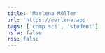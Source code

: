 ```yaml
---
title: 'Marlena Müller'
url: 'https://marlena.app'
tags: ['comp sci', 'student']
nsfw: false
rss: false
---
```

